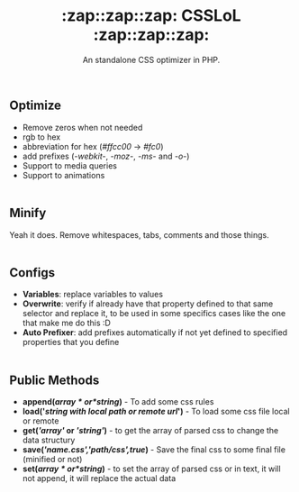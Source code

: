 <h1 align="center">:zap::zap::zap:  CSSLoL  :zap::zap::zap: </h1>
<p align='center'>
An standalone CSS optimizer in PHP.
 </p>
<br>

## Optimize
  - Remove zeros when not needed
  - rgb to hex
  - abbreviation for hex (*#ffcc00* -> *#fc0*) 
  - add prefixes (*-webkit-*, *-moz-*, *-ms-* and *-o-*)
- Support to media queries
- Support to animations
<br><br>
## Minify
Yeah it does. Remove whitespaces, tabs, comments and those things.
<br><br>
## Configs
- **Variables**: replace variables to values
- **Overwrite**: verify if already have that property defined to that same selector and replace it, to be used in some specifics cases like the one that make me do this  :D 
- **Auto Prefixer**: add prefixes automatically if not yet defined to specified properties that you define 
<br><br>
## Public Methods
- **append(*$array* or *$string*)** - To add some css rules
- **load('*string with local path or remote url*')** - To load some css file local or remote
- **get(*'array'* or *'string'*)** - to get the array of parsed css to change the data structury 
- **save(*'name.css','path/css',true*)** - Save the final css to some final file (minified or not)
- **set(*$array* or *$string*)** - to set the array of parsed css or in text, it will not append, it will replace the actual data
<br><br><br>
